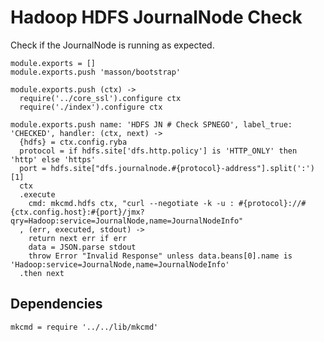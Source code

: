 
# Hadoop HDFS JournalNode Check

Check if the JournalNode is running as expected.

    module.exports = []
    module.exports.push 'masson/bootstrap'

    module.exports.push (ctx) ->
      require('../core_ssl').configure ctx
      require('./index').configure ctx

    module.exports.push name: 'HDFS JN # Check SPNEGO', label_true: 'CHECKED', handler: (ctx, next) ->
      {hdfs} = ctx.config.ryba
      protocol = if hdfs.site['dfs.http.policy'] is 'HTTP_ONLY' then 'http' else 'https'
      port = hdfs.site["dfs.journalnode.#{protocol}-address"].split(':')[1]
      ctx
      .execute
        cmd: mkcmd.hdfs ctx, "curl --negotiate -k -u : #{protocol}://#{ctx.config.host}:#{port}/jmx?qry=Hadoop:service=JournalNode,name=JournalNodeInfo"
      , (err, executed, stdout) ->
        return next err if err
        data = JSON.parse stdout
        throw Error "Invalid Response" unless data.beans[0].name is 'Hadoop:service=JournalNode,name=JournalNodeInfo'
      .then next

## Dependencies

    mkcmd = require '../../lib/mkcmd'
